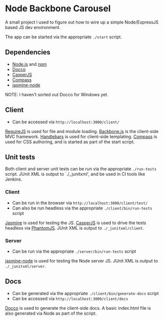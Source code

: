# Node Backbone Carousel

A small project I used to figure out how to wire up a simple Node/ExpressJS based JS dev environment.

The app can be started via the appropriate `./start` script.

## Dependencies

 * [Node.js](http://nodejs.org/) and [npm](https://npmjs.org/)
 * [Docco](http://jashkenas.github.com/docco/)
 * [CasperJS](http://casperjs.org/)
 * [Compass](http://compass-style.org/)
 * [jasmine-node](https://github.com/mhevery/jasmine-node)

NOTE: I haven't sorted out Docco for Windows yet.

## Client

 * Can be accessed via `http://localhost:3000/client/`

[RequireJS](http://requirejs.org/) is used for file and module loading. [Backbone.js](http://backbonejs.org/) is the client-side MVC framework. [Handlebars](http://handlebarsjs.com/) is used for client-side templating. [Compass](http://compass-style.org/) is used for CSS authoring, and is started as part of the start script.

## Unit tests

Both client and server unit tests can be run via the appropriate `./run-tests` script. JUnit XML is output to `./_junitxml', and be used in CI tools like Jenkins.

### Client

 * Can be run in the browser via `http://localhost:3000/client/test/`
 * Can also be run headless via the appropriate `./client/bin/run-tests` script

[Jasmine](http://pivotal.github.com/jasmine/) is used for testing the JS. [CasperJS](http://casperjs.org/) is used to drive the tests headless via [PhantomJS](http://phantomjs.org/). JUnit XML is output to `./_junitxml/client`.

### Server

 * Can be run via the appropriate `./server/bin/run-tests` script

[jasmine-node](https://github.com/mhevery/jasmine-node) is used for testing the Node server JS. JUnit XML is output to `./_junitxml/server`.

## Docs

 * Can be generated via the appropriate `./client/bin/generate-docs` script
 * Can be accessed via `http://localhost:3000/client/docs`

[Docco](http://jashkenas.github.com/docco/) is used to generate the client-side docs. A basic index.html file is also generated via Node as part of the script.
